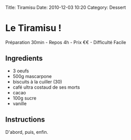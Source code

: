 Title: Tiramisu
Date: 2010-12-03 10:20
Category: Dessert

# Le Tiramisu !

Préparation 30min - Repos 4h - Prix €€ - Difficulté Facile

## Ingredients
- 3 oeufs
- 500g mascarpone
- biscuits à la cuiller (30)
- café ultra costaud de ses morts
- cacao
- 100g sucre
- vanille

## Instructions

D'abord, puis, enfin.